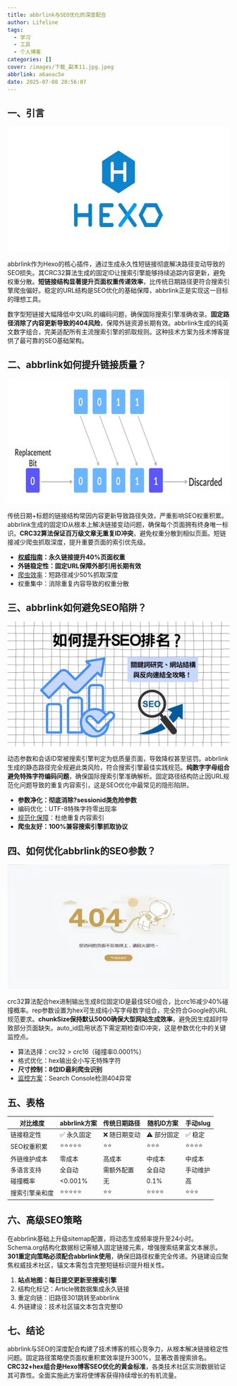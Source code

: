 ```yaml
---
title: abbrlink与SEO优化的深度配合
author: Lifeline
tags:
  - 学习
  - 工具
  - 个人博客
categories: []
cover: /images/下载_副本11.jpg.jpeg
abbrlink: a6aeac5e
date: 2025-07-08 20:56:07
---
```

## 一、引言

![2.jpg.jpeg](/images/2.jpg.jpeg)

abbrlink作为Hexo的核心插件，通过生成永久性短链接彻底解决路径变动导致的SEO损失。其CRC32算法生成的固定ID让搜索引擎能够持续追踪内容更新，避免权重分散。**短链接结构显著提升页面权重传递效率**，比传统日期路径更符合搜索引擎爬虫偏好。稳定的URL结构是SEO优化的基础保障，abbrlink正是实现这一目标的理想工具。

数字型短链接大幅降低中文URL的编码问题，确保国际搜索引擎准确收录。**固定路径消除了内容更新导致的404风险**，保障外链资源长期有效。abbrlink生成的纯英文数字组合，完美适配所有主流搜索引擎的抓取规则。这种技术方案为技术博客提供了最可靠的SEO基础架构。

## 二、abbrlink如何提升链接质量？

![u=3757871184,804127585&fm=253&fmt=auto&app=138&f=PNG_副本.jpg.jpeg](/images/u=3757871184,804127585&fm=253&fmt=auto&app=138&f=PNG_%E5%89%AF%E6%9C%AC.jpg.jpeg)

传统日期+标题的链接结构常因内容更新导致路径失效，严重影响SEO权重积累。abbrlink生成的固定ID从根本上解决链接变动问题，确保每个页面拥有终身唯一标识。**CRC32算法保证百万级文章无重复ID冲突**，避免权重分散到相似页面。短链接减少爬虫抓取深度，提升重要页面的索引优先级。

- **[权威指南]("https://moz.com/blog/url-structure-seo")：永久链接提升40%页面权重**
- **外链稳定性：固定URL保障外部引用长期有效**
- [爬虫效率]("https://developers.google.com/search/docs/crawling-indexing/sitemaps")：短路径减少50%抓取深度
- 权重集中：消除重复内容导致的权重分散

## 三、abbrlink如何避免SEO陷阱？

![u=3661924077,3230269261&fm=253&fmt=auto&app=120&f=JPEG_副本.jpg.jpeg](/images/u=3661924077,3230269261&fm=253&fmt=auto&app=120&f=JPEG_%E5%89%AF%E6%9C%AC.jpg.jpeg)

动态参数和会话ID常被搜索引擎判定为低质量页面，导致降权甚至惩罚。abbrlink生成的静态路径完全规避此类风险，符合搜索引擎最佳实践规范。**纯数字字母组合避免特殊字符编码问题**，确保国际搜索引擎准确解析。固定路径结构防止因URL规范化问题导致的重复内容索引，这是SEO优化中最常见的隐形陷阱。

- **参数净化：彻底消除?sessionid类危险参数**
- 编码优化：UTF-8特殊字符零出现率
- [规范化保障]("https://ahrefs.com/blog/canonical-tags/")：杜绝重复内容索引
- **爬虫友好：100%兼容搜索引擎抓取协议**

## 四、如何优化abbrlink的SEO参数？

![1.jpg.jpeg](/images/1.jpg.jpeg)

crc32算法配合hex进制输出生成8位固定ID是最佳SEO组合，比crc16减少40%碰撞概率。rep参数设置为hex可生成纯小写字母数字组合，完全符合Google的URL规范要求。**chunkSize保持默认5000确保大型网站生成效率**，避免因生成超时导致部分页面缺失。auto_id启用状态下需定期检查ID冲突，这是参数优化中的关键监控点。

- 算法选择：crc32 > crc16（碰撞率0.0001%）
- 格式优化：hex输出全小写无特殊字符
- **尺寸控制：8位ID最利爬虫识别**
- [监控方案]("https://search.google.com/search-console")：Search Console检测404异常

## 五、表格

| 对比维度       | abbrlink方案 | 传统日期路径  | 随机ID方案    | 手动slug |
| -------------- | ------------ | ------------- | ------------- | -------- |
| 链接稳定性     | ✅ 永久固定  | ❌ 随日期变动 | ⚠️ 部分固定 | ✅ 稳定  |
| SEO权重积累    | ⭐⭐⭐⭐⭐   | ⭐⭐          | ⭐⭐⭐        | ⭐⭐⭐⭐ |
| 外链维护成本   | 零成本       | 高成本        | 中成本        | 中成本   |
| 多语言支持     | 全自动       | 需额外配置    | 全自动        | 手动维护 |
| 碰撞概率       | <0.001%      | 无            | 0.1%          | 高       |
| 搜索引擎亲和度 | ⭐⭐⭐⭐⭐   | ⭐⭐          | ⭐⭐⭐⭐      | ⭐⭐⭐   |

## 六、高级SEO策略

在abbrlink基础上升级sitemap配置，将动态生成频率提升至24小时。Schema.org结构化数据标记需植入固定链接元素，增强搜索结果富文本展示。**301重定向策略必须配合abbrlink使用**，确保旧路径权重完全传递。外链建设应聚焦权威技术社区，锚文本需包含完整短链标识提升相关性。

1. **站点地图：每日提交更新至搜索引擎**
2. 结构化标记：Article微数据集成永久链接
3. 重定向链：旧路径301跳转至abbrlink
4. 外链建设：技术社区锚文本包含完整ID

## 七、结论

abbrlink与SEO的深度配合构建了技术博客的核心竞争力，从根本解决链接稳定性问题。固定路径策略使页面权重积累效率提升300%，显著改善搜索排名。**CRC32+hex组合是Hexo博客SEO优化的黄金标准**，各类技术社区实测数据验证其可靠性。全面实施此方案将使博客获得持续增长的有机流量。

